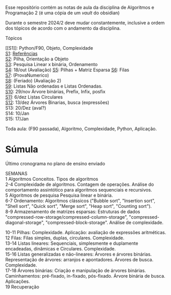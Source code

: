 Esse repositório contém as notas de aula da disciplina de Algoritmos e Programação 2 (é uma cópia de um *vault* do obsidian)  

Durante o semestre 2024/2 deve mudar constantemente, inclusive a ordem dos tópicos de acordo com o andamento da disciplina.

Tópicos

[[S1]]: Python/F90, Objeto, Complexidade  
[S1](S1.md): 
	[Referências](Referências.md)  
[S2](S2.md): Pilha, Orientação a Objeto  
[S3](S3.md): Pesquisa Linear x binária, Ordenamento  
[S4](S4.md): 18/out (Avaliação)
[S5](S5.md): Pilhas + Matriz Esparsa
[S6](S6.md): Filas  
[S7](S7.md): (ProvaNumerico)  
[S8](S8.md): (Feriado) (Avaliação 2)  
[S9](S9.md):  Listas Não ordenadas e Listas Ordenadas.  
[S10](S10.md): 29/nov Árvore binárias,  Prefix, Infix, posfix  
[S11](S11.md): 6/dez  Listas Circulares  
[S12](S12.md): 13/dez Árvores Binarias, busca (expressões)    
S13: 20/Dez (aval?)   
S14: 10/Jan   
S15: 17/Jan   

Toda aula: (F90 passada), Algoritmo, Complexidade, Python, Aplicação.


# Súmula

Último cronograma no plano de ensino enviado

SEMANAS  
1   Algoritmos Conceitos. Tipos de algoritmos  
2-4 Complexidade de algoritmos. Contagem de operações. Análise do comportamento assintótico para algoritmos sequenciais e recursivos.  
5   Algoritmos de pesquisa Pesquisa linear e binária.  
6-7 Ordenamento: Algoritmos clássicos ("Bubble sort", "Insertion sort", "Shell sort", "Quick sort", "Merge sort", "Heap sort", "Counting sort").  
8-9 Armazenamento de matrizes esparsas:  Estruturas de dados "compressed-row-storage/compressed-column-storage", "compressed-diagonal-storage", "compressed-block-storage". Análise de complexidade.

10-11 Pilhas:  Complexidade. Aplicação: avaliação de expressões aritméticas.  
12    Filas:   Filas simples, duplas, circulares. Complexidade.  
13-14 Listas lineares:  Sequenciais, simplesmente e duplamente encadeadas, dinâmicas e Circulares. Complexidade.  
15-16 Listas generalizadas e não-lineares:  Árvores e árvores binárias. Representação de árvores: arranjos e apontadores. Árvores de busca. Complexidade.  
17-18 Árvores binárias: Criação e manipulação de árvores binárias. Caminhamentos: pré-fixado, in-fixado, pós-fixado. Árvore binária de busca. Aplicações.  
19 Recuperação
